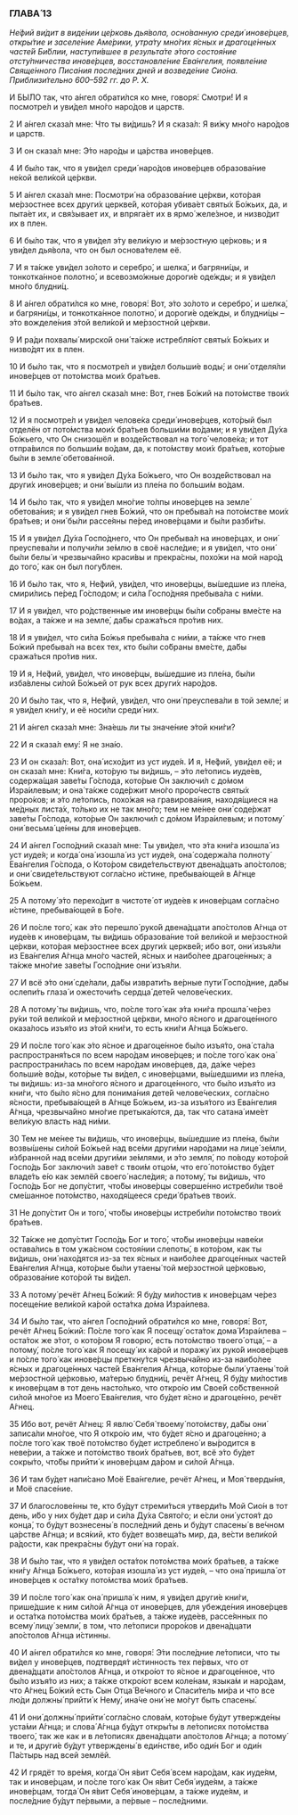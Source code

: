 ### ГЛАВА́ 13

_Не́фий ви́дит в виде́нии це́рковь дья́вола, осно́ванную среди́ инове́рцев, откры́тие и заселе́ние Аме́рики, утра́ту мно́гих я́сных и драгоце́нных часте́й Би́блии, наступи́вшее в результа́те э́того состоя́ние отсту́пничества инове́рцев, восстановле́ние Ева́нгелия, появле́ние Свяще́нного Писа́ния после́дних дней и возведе́ние Сио́на. Приблизи́тельно 600–592 гг. до Р. Х._

И БЫ́ЛО так, что а́нгел обрати́лся ко мне, говоря́: Смотри́! И я посмотре́л и уви́дел мно́го наро́дов и царств.

2 И а́нгел сказа́л мне: Что ты ви́дишь? И я сказа́л: Я ви́жу мно́го наро́дов и царств.

3 И он сказа́л мне: Э́то наро́ды и ца́рства инове́рцев.

4 И бы́ло так, что я уви́дел среди́ наро́дов инове́рцев образова́ние не́кой вели́кой це́ркви.

5 И а́нгел сказа́л мне: Посмотри́ на образова́ние це́ркви, кото́рая ме́рзостнее всех други́х церкве́й, кото́рая убива́ет святы́х Бо́жьих, да, и пыта́ет их, и свя́зывает их, и впряга́ет их в ярмо́ желе́зное, и низво́дит их в плен.

6 И бы́ло так, что я уви́дел э́ту вели́кую и ме́рзостную це́рковь; и я уви́дел дья́вола, что он был основа́телем её.

7 И я та́кже уви́дел зо́лото и серебро́, и шелка́, и багряни́цы, и тонкотка́нное полотно́, и всевозмо́жные дороги́е оде́жды; и я уви́дел мно́го блудни́ц.

8 И а́нгел обрати́лся ко мне, говоря́: Вот, э́то зо́лото и серебро́, и шелка́, и багряни́цы, и тонкотка́нное полотно́, и дороги́е оде́жды, и блудни́цы – э́то вожделе́ния э́той вели́кой и ме́рзостной це́ркви.

9 И ра́ди похвалы́ мирско́й они́ та́кже истребля́ют святы́х Бо́жьих и низво́дят их в плен.

10 И бы́ло так, что я посмотре́л и уви́дел больши́е воды́; и они́ отделя́ли инове́рцев от пото́мства мои́х бра́тьев.

11 И бы́ло так, что а́нгел сказа́л мне: Вот, гнев Бо́жий на пото́мстве твои́х бра́тьев.

12 И я посмотре́л и уви́дел челове́ка среди́ инове́рцев, кото́рый был отделён от пото́мства мои́х бра́тьев больши́ми во́дами; и я уви́дел Ду́ха Бо́жьего, что Он снизошёл и возде́йствовал на того́ челове́ка; и тот отпра́вился по больши́м во́дам, да, к пото́мству мои́х бра́тьев, кото́рые бы́ли в земле́ обетова́нной.

13 И бы́ло так, что я уви́дел Ду́ха Бо́жьего, что Он возде́йствовал на други́х инове́рцев; и они́ вы́шли из пле́на по больши́м во́дам.

14 И бы́ло так, что я уви́дел мно́гие то́лпы инове́рцев на земле́ обетова́ния; и я уви́дел гнев Бо́жий, что он пребыва́л на пото́мстве мои́х бра́тьев; и они́ бы́ли рассе́яны пе́ред инове́рцами и бы́ли разби́ты.

15 И я уви́дел Ду́ха Госпо́днего, что Он пребыва́л на инове́рцах, и они́ преуспева́ли и получи́ли зе́млю в своё насле́дие; и я уви́дел, что они́ бы́ли белы́ и чрезвыча́йно краси́вы и прекра́сны, похо́жи на мой наро́д до того́, как он был погу́блен.

16 И бы́ло так, что я, Не́фий, уви́дел, что инове́рцы, вы́шедшие из пле́на, смири́лись пе́ред Го́сподом; и си́ла Госпо́дняя пребыва́ла с ни́ми.

17 И я уви́дел, что ро́дственные им инове́рцы бы́ли со́браны вме́сте на во́дах, а та́кже и на земле́, да́бы сража́ться про́тив них.

18 И я уви́дел, что си́ла Бо́жья пребыва́ла с ни́ми, а та́кже что гнев Бо́жий пребыва́л на всех тех, кто бы́ли со́браны вме́сте, да́бы сража́ться про́тив них.

19 И я, Не́фий, уви́дел, что инове́рцы, вы́шедшие из пле́на, бы́ли изба́влены си́лой Бо́жьей от рук всех други́х наро́дов.

20 И бы́ло так, что я, Не́фий, уви́дел, что они́ преуспева́ли в той земле́; и я уви́дел кни́гу, и её носи́ли среди́ них.

21 И а́нгел сказа́л мне: Зна́ешь ли ты значе́ние э́той кни́ги?

22 И я сказа́л ему́: Я не зна́ю.

23 И он сказа́л: Вот, она́ исхо́дит из уст иуде́я. И я, Не́фий, уви́дел её; и он сказа́л мне: Кни́га, кото́рую ты ви́дишь, – э́то ле́топись иуде́ев, содержа́щая заве́ты Го́спода, кото́рые Он заключи́л с до́мом Изра́илевым; и она́ та́кже соде́ржит мно́го проро́честв святы́х проро́ков; и э́то ле́топись, похо́жая на гравирова́ния, находя́щиеся на ме́дных листа́х, то́лько их не так мно́го; тем не ме́нее они́ соде́ржат заве́ты Го́спода, кото́рые Он заключи́л с до́мом Изра́илевым; и потому́ они́ весьма́ це́нны для инове́рцев.

24 И а́нгел Госпо́дний сказа́л мне: Ты уви́дел, что э́та кни́га изошла́ из уст иуде́я; и когда́ она́ изошла́ из уст иуде́я, она́ содержа́ла полноту́ Ева́нгелия Го́спода, о Кото́ром свиде́тельствуют двена́дцать апо́столов; и они́ свиде́тельствуют согла́сно и́стине, пребыва́ющей в А́гнце Бо́жьем.

25 А потому́ э́то перехо́дит в чистоте́ от иуде́ев к инове́рцам согла́сно и́стине, пребыва́ющей в Бо́ге.

26 И по́сле того́, как э́то перешло́ руко́й двена́дцати апо́столов А́гнца от иуде́ев к инове́рцам, ты ви́дишь образова́ние той вели́кой и ме́рзостной це́ркви, кото́рая ме́рзостнее всех други́х церкве́й; ибо вот, они́ изъя́ли из Ева́нгелия А́гнца мно́го часте́й, я́сных и наибо́лее драгоце́нных; а та́кже мно́гие заве́ты Госпо́дние они́ изъя́ли.

27 И всё э́то они́ сде́лали, да́бы изврати́ть ве́рные пути́ Госпо́дние, да́бы ослепи́ть глаза́ и ожесточи́ть сердца́ дете́й челове́ческих.

28 А потому́ ты ви́дишь, что, по́сле того́ как э́та кни́га прошла́ че́рез ру́ки той вели́кой и ме́рзостной це́ркви, мно́го я́сного и драгоце́нного оказа́лось изъя́то из э́той кни́ги, то есть кни́ги А́гнца Бо́жьего.

29 И по́сле того́ как э́то я́сное и драгоце́нное бы́ло изъя́то, она́ ста́ла распространя́ться по всем наро́дам инове́рцев; и по́сле того́ как она́ распространи́лась по всем наро́дам инове́рцев, да, да́же че́рез больши́е во́ды, кото́рые ты ви́дел, с инове́рцами, вы́шедшими из пле́на, ты ви́дишь: из-за мно́гого я́сного и драгоце́нного, что бы́ло изъя́то из кни́ги, что бы́ло я́сно для понима́ния дете́й челове́ческих, согла́сно я́сности, пребыва́ющей в А́гнце Бо́жьем, из-за изъя́того из Ева́нгелия А́гнца, чрезвыча́йно мно́гие претыка́ются, да, так что сатана́ име́ет вели́кую власть над ни́ми.

30 Тем не ме́нее ты ви́дишь, что инове́рцы, вы́шедшие из пле́на, бы́ли возвы́шены си́лой Бо́жьей над все́ми други́ми наро́дами на лице́ зе́мли, и́збранной над все́ми други́ми зе́млями, и э́то земля́, по по́воду кото́рой Госпо́дь Бог заключи́л заве́т с твои́м отцо́м, что его́ пото́мство бу́дет владе́ть е́ю как землёй своего́ насле́дия; а потому́, ты ви́дишь, что Госпо́дь Бог не допу́стит, что́бы инове́рцы соверше́нно истреби́ли твоё сме́шанное пото́мство, находя́щееся среди́ бра́тьев твои́х.

31 Не допу́стит Он и того́, что́бы инове́рцы истреби́ли пото́мство твои́х бра́тьев.

32 Та́кже не допу́стит Госпо́дь Бог и того́, что́бы инове́рцы наве́ки остава́лись в том ужа́сном состоя́нии слепоты́, в кото́ром, как ты ви́дишь, они́ нахо́дятся из-за тех я́сных и наибо́лее драгоце́нных часте́й Ева́нгелия А́гнца, кото́рые бы́ли утаены́ той ме́рзостной це́рковью, образова́ние кото́рой ты ви́дел.

33 А потому́ речёт А́гнец Бо́жий: Я бу́ду ми́лостив к инове́рцам че́рез посеще́ние вели́кой ка́рой оста́тка до́ма Изра́илева.

34 И бы́ло так, что а́нгел Госпо́дний обрати́лся ко мне, говоря́: Вот, речёт А́гнец Бо́жий: По́сле того́ как Я посещу́ оста́ток дома́ Изра́илева – оста́ток же э́тот, о кото́ром Я говорю́, есть пото́мство твоего́ отца́, – а потому́, по́сле того́ как Я посещу́ их ка́рой и поражу́ их руко́й инове́рцев и по́сле того́ как инове́рцы преткну́тся чрезвыча́йно из-за наибо́лее я́сных и драгоце́нных часте́й Ева́нгелия А́гнца, кото́рые были́ утаены́ той ме́рзостной це́рковью, ма́терью блудни́ц, речёт А́гнец, Я бу́ду ми́лостив к инове́рцам в тот день насто́лько, что откро́ю им Свое́й со́бственной си́лой мно́гое из Моего́ Ева́нгелия, что бу́дет я́сно и драгоце́нно, речёт А́гнец.

35 Ибо вот, речёт А́гнец: Я явлю́ Себя́ твоему́ пото́мству, да́бы они́ записа́ли мно́гое, что Я откро́ю им, что бу́дет я́сно и драгоце́нно; а по́сле того́ как твоё пото́мство бу́дет истреблено́ и вы́родится в неве́рии, а та́кже и пото́мство твои́х бра́тьев, вот, всё э́то бу́дет сокры́то, что́бы прийти́ к инове́рцам да́ром и си́лой А́гнца.

36 И там бу́дет напи́сано Моё Ева́нгелие, речёт А́гнец, и Моя́ тверды́ня, и Моё спасе́ние.

37 И благослове́нны те, кто бу́дут стреми́ться утверди́ть Мой Сио́н в тот день, и́бо у них бу́дет дар и си́ла Ду́ха Свято́го; и е́сли они́ устоя́т до конца́, то бу́дут вознесены́ в после́дний день и бу́дут спасены́ в ве́чном ца́рстве А́гнца; и вся́кий, кто бу́дет возвеща́ть мир, да, ве́сти вели́кой ра́дости, как прекра́сны бу́дут они́ на гора́х.

38 И бы́ло так, что я уви́дел оста́ток пото́мства мои́х бра́тьев, а та́кже кни́гу А́гнца Бо́жьего, кото́рая изошла́ из уст иуде́я, – что она́ пришла́ от инове́рцев к оста́тку пото́мства мои́х бра́тьев.

39 И по́сле того́ как она́ пришла́ к ним, я уви́дел други́е кни́ги, прише́дшие к ним си́лой А́гнца от инове́рцев, для убежде́ния инове́рцев и оста́тка пото́мства мои́х бра́тьев, а та́кже иуде́ев, рассе́янных по всему́ лицу́ земли́, в том, что ле́тописи проро́ков и двена́дцати апо́столов А́гнца и́стинны.

40 И а́нгел обрати́лся ко мне, говоря́: Э́ти после́дние ле́тописи, что ты ви́дел у инове́рцев, подтвердя́т и́стинность тех пе́рвых, что от двена́дцати апо́столов А́гнца, и откро́ют то я́сное и драгоце́нное, что бы́ло изъя́то из них; а та́кже откро́ют всем коле́нам, языка́м и наро́дам, что А́гнец Бо́жий есть Сын Отца́ Ве́чного и Спаси́тель ми́ра и что все лю́ди должны́ прийти́ к Нему́, ина́че они́ не мо́гут быть спасены́.

41 И они́ должны́ прийти́ согла́сно слова́м, кото́рые бу́дут утвержде́ны уста́ми А́гнца; и слова́ А́гнца бу́дут откры́ты в ле́тописях пото́мства твоего́, так же как и в ле́тописях двена́дцати апо́столов А́гнца; а потому́ и те, и други́е бу́дут утверждены́ в еди́нстве, и́бо оди́н Бог и оди́н Па́стырь над всей землёй.

42 И грядёт то вре́мя, когда́ Он я́вит Себя́ всем наро́дам, как иуде́ям, так и инове́рцам, и по́сле того́ как Он я́вит Себя́ иуде́ям, а та́кже инове́рцам, тогда́ Он я́вит Себя́ инове́рцам, а та́кже иуде́ям, и после́дние бу́дут пе́рвыми, а пе́рвые – после́дними.

